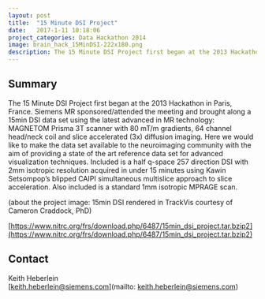 ```yaml
---
layout: post
title:  "15 Minute DSI Project"
date:   2017-1-11 10:18:06
project_categories: Data Hackathon 2014
image: brain_hack_15MinDSI-222x180.png
description: The 15 Minute DSI Project first began at the 2013 Hackathon in Paris, France.
---
```

## Summary
The 15 Minute DSI Project first began at the 2013 Hackathon in Paris, France. Siemens MR sponsored/attended the meeting and brought along a 15min DSI data set using the latest advanced in MR technology: MAGNETOM Prisma 3T scanner with 80 mT/m gradients, 64 channel head/neck coil and slice accelerated (3x) diffusion imaging. Here we would like to make the data set available to the neuroimaging community with the aim of providing a state of the art reference data set for advanced visualization techniques. Included is a half q-space 257 direction DSI with 2mm isotropic resolution acquired in under 15 minutes using Kawin Setsompop’s blipped CAIPI simultaneous multislice approach to slice acceleration. Also included is a standard 1mm isotropic MPRAGE scan.

(about the project image: 15min DSI rendered in TrackVis courtesy of Cameron Craddock, PhD)

[https://www.nitrc.org/frs/download.php/6487/15min_dsi_project.tar.bzip2](https://www.nitrc.org/frs/download.php/6487/15min_dsi_project.tar.bzip2)


## Contact  
Keith Heberlein  
[keith.heberlein@siemens.com](mailto: keith.heberlein@siemens.com)  
